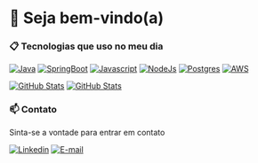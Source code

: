 # 👋 Seja bem-vindo(a) 

### 📋 Tecnologias que uso no meu dia

[![Java](https://img.shields.io/badge/Java-ED8B00?style=for-the-badge&logo=openjdk&logoColor=white)]()
[![SpringBoot](https://img.shields.io/badge/Spring-6DB33F?style=for-the-badge&logo=spring&logoColor=white)]()
[![Javascript](https://img.shields.io/badge/JavaScript-F7DF1E?style=for-the-badge&logo=javascript&logoColor=black)]()
[![NodeJs](https://img.shields.io/badge/Node.js-43853D?style=for-the-badge&logo=node.js&logoColor=white)]()
[![Postgres](https://img.shields.io/badge/PostgreSQL-316192?style=for-the-badge&logo=postgresql&logoColor=white)]()
[![AWS](https://img.shields.io/badge/Microsoft%20SQL%20Server-CC2927?style=for-the-badge&logo=microsoft%20sql%20server&logoColor=white)]()

[![GitHub Stats](https://github-readme-stats.vercel.app/api?username=iriscafe&theme=merko)]() [![GitHub Stats](https://github-readme-stats.vercel.app/api/top-langs/?username=iriscafe&theme=merko)]()

### 📫 Contato

Sinta-se a vontade para entrar em contato

[![Linkedin](https://img.shields.io/badge/LinkedIn-0077B5?style=for-the-badge&logo=linkedin&logoColor=white)](https://www.linkedin.com/in/iris-cafe/)
[![E-mail](https://img.shields.io/badge/Gmail-D14836?style=for-the-badge&logo=gmail&logoColor=white)](https://criarmeulink.com.br/u/1683086239)
